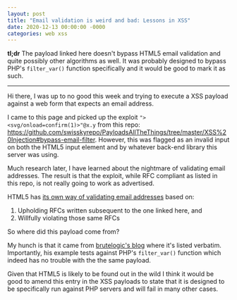```yaml
---
layout: post
title: "Email validation is weird and bad: Lessons in XSS"
date: 2020-12-13 00:00:00 -0000
categories: web xss
---
```


**tl;dr** The payload linked here doesn't bypass HTML5 email validation and quite possibly other algorithms as well. It was probably designed to bypass PHP's `filter_var()` function specifically and it would be good to mark it as such.

---

Hi there,
I was up to no good this week and trying to execute a XSS payload against a web form that expects an email address.

I came to this page and picked up the exploit `"><svg/onload=confirm(1)>"@x.y` from this repo: https://github.com/swisskyrepo/PayloadsAllTheThings/tree/master/XSS%20Injection#bypass-email-filter. However, this was flagged as an invalid input on both the HTML5 input element and by whatever back-end library this server was using.

Much research later, I have learned about the nightmare of validating email addresses. The result is that the exploit, while RFC compliant as listed in this repo, is not really going to work as advertised.

HTML5 has [its own way of validating email addresses](https://html.spec.whatwg.org/#valid-e-mail-address) based on:
1) Upholding RFCs written subsequent to the one linked here, and
2) Willfully violating those same RFCs

So where did this payload come from?

My hunch is that it came from [brutelogic's blog](https://brutelogic.com.br/blog/xss-limited-input-formats/) where it's listed verbatim. Importantly, his example tests against PHP's `filter_var()` function which indeed has no trouble with the the same payload.

Given that HTML5 is likely to be found out in the wild I think it would be good to amend this entry in the XSS payloads to state that it is designed to be specifically run against PHP servers and will fail in many other cases.
